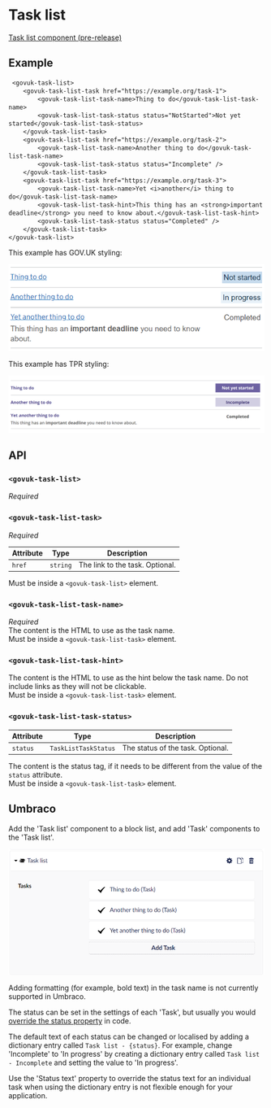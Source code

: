 # Task list

[Task list component (pre-release)](https://deploy-preview-1994--govuk-design-system-preview.netlify.app/components/task-list/)

## Example

```razor
 <govuk-task-list>
    <govuk-task-list-task href="https://example.org/task-1">
        <govuk-task-list-task-name>Thing to do</govuk-task-list-task-name>
        <govuk-task-list-task-status status="NotStarted">Not yet started</govuk-task-list-task-status>
    </govuk-task-list-task>
    <govuk-task-list-task href="https://example.org/task-2">
        <govuk-task-list-task-name>Another thing to do</govuk-task-list-task-name>
        <govuk-task-list-task-status status="Incomplete" />
    </govuk-task-list-task>
    <govuk-task-list-task href="https://example.org/task-3">
        <govuk-task-list-task-name>Yet <i>another</i> thing to do</govuk-task-list-task-name>
        <govuk-task-list-task-hint>This thing has an <strong>important deadline</strong> you need to know about.</govuk-task-list-task-hint>
        <govuk-task-list-task-status status="Completed" />
    </govuk-task-list-task>
</govuk-task-list>
```

This example has GOV.UK styling:

![GOV.UK task list](../images/task-list-govuk.png)

This example has TPR styling:

![TPR task list](../images/task-list.png)

## API

### `<govuk-task-list>`

_Required_

### `<govuk-task-list-task>`

_Required_

| Attribute | Type     | Description                     |
| --------- | -------- | ------------------------------- |
| `href`    | `string` | The link to the task. Optional. |

Must be inside a `<govuk-task-list>` element.

### `<govuk-task-list-task-name>`

_Required_\
The content is the HTML to use as the task name.\
Must be inside a `<govuk-task-list-task>` element.

### `<govuk-task-list-task-hint>`

The content is the HTML to use as the hint below the task name. Do not include links as they will not be clickable. \
Must be inside a `<govuk-task-list-task>` element.

### `<govuk-task-list-task-status>`

| Attribute | Type                 | Description                       |
| --------- | -------------------- | --------------------------------- |
| `status`  | `TaskListTaskStatus` | The status of the task. Optional. |

The content is the status tag, if it needs to be different from the value of the `status` attribute.\
Must be inside a `<govuk-task-list-task>` element.

## Umbraco

Add the 'Task list' component to a block list, and add 'Task' components to the 'Task list'.

![Task list in Umbraco](/docs/images/task-list-umbraco.png)

Adding formatting (for example, bold text) in the task name is not currently supported in Umbraco.

The status can be set in the settings of each 'Task', but usually you would [override the status property](/docs/umbraco/override-property-values.md) in code.

The default text of each status can be changed or localised by adding a dictionary entry called `Task list - {status}`. For example, change 'Incomplete' to 'In progress' by creating a dictionary entry called `Task list - Incomplete` and setting the value to 'In progress'.

Use the 'Status text' property to override the status text for an individual task when using the dictionary entry is not flexible enough for your application.